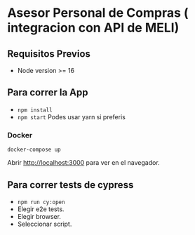 # Asesor Personal de Compras ( integracion con API de MELI)

## Requisitos Previos
- Node version >= 16

## Para correr la App
- `npm install`
- `npm start`
Podes usar yarn si preferis

### Docker
`docker-compose up`

Abrir [http://localhost:3000](http://localhost:3000) para ver en el navegador.

## Para correr tests de cypress
- `npm run cy:open`
- Elegir e2e tests.
- Elegir browser.
- Seleccionar script.
